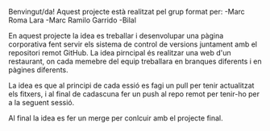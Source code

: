 Benvingut/da!
Aquest projecte està realitzat pel grup format per:
-Marc Roma Lara
-Marc Ramilo Garrido
-Bilal

En aquest projecte la idea es treballar i desenvolupar una pàgina corporativa fent servir els sistema
de control de versions juntament amb el repositori remot GitHub.
La idea pirncipal és realitzar una web d'un restaurant, on cada memebre del equip treballara en branques 
diferents i en pàgines diferents.

La idea es que al principi de cada essió es fagi un pull per tenir actualitzat els fitxers, i al final de cadascuna fer un 
push al repo remot per tenir-ho per a la seguent sessió.

Al final la idea es fer un merge per conlcuir amb el projecte final.
